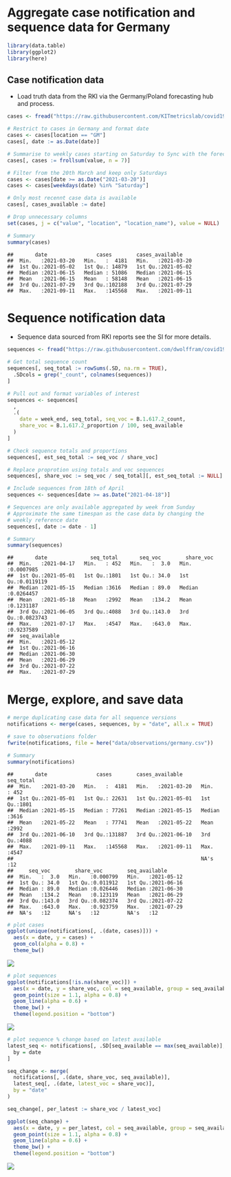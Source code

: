 Aggregate case notification and sequence data for Germany
================

``` r
library(data.table)
library(ggplot2)
library(here)
```

## Case notification data

  - Load truth data from the RKI via the Germany/Poland forecasting hub
    and process.

<!-- end list -->

``` r
cases <- fread("https://raw.githubusercontent.com/KITmetricslab/covid19-forecast-hub-de/master/data-truth/RKI/truth_RKI-Incident%20Cases_Germany.csv") # nolint

# Restrict to cases in Germany and format date
cases <- cases[location == "GM"]
cases[, date := as.Date(date)]

# Summarise to weekly cases starting on Saturday to Sync with the forecast hubs
cases[, cases := frollsum(value, n = 7)]

# Filter from the 20th March and keep only Saturdays
cases <- cases[date >= as.Date("2021-03-20")]
cases <- cases[weekdays(date) %in% "Saturday"]

# Only most recennt case data is available
cases[, cases_available := date]

# Drop unnecessary columns
set(cases, j = c("value", "location", "location_name"), value = NULL)

# Summary
summary(cases)
```

    ##       date                cases        cases_available     
    ##  Min.   :2021-03-20   Min.   :  4181   Min.   :2021-03-20  
    ##  1st Qu.:2021-05-02   1st Qu.: 14879   1st Qu.:2021-05-02  
    ##  Median :2021-06-15   Median : 51086   Median :2021-06-15  
    ##  Mean   :2021-06-15   Mean   : 58148   Mean   :2021-06-15  
    ##  3rd Qu.:2021-07-29   3rd Qu.:102188   3rd Qu.:2021-07-29  
    ##  Max.   :2021-09-11   Max.   :145568   Max.   :2021-09-11

# Sequence notification data

  - Sequence data sourced from RKI reports see the SI for more details.

<!-- end list -->

``` r
sequences <- fread("https://raw.githubusercontent.com/dwolffram/covid19-variants/main/data/sequencing_germany.csv") # nolint

# Get total sequence count
sequences[, seq_total := rowSums(.SD, na.rm = TRUE),
  .SDcols = grep("_count", colnames(sequences))
]

# Pull out and format variables of interest
sequences <- sequences[
  ,
  .(
    date = week_end, seq_total, seq_voc = B.1.617.2_count,
    share_voc = B.1.617.2_proportion / 100, seq_available
  )
]

# Check sequence totals and proportions
sequences[, est_seq_total := seq_voc / share_voc]

# Replace proprotion using totals and voc sequences
sequences[, share_voc := seq_voc / seq_total][, est_seq_total := NULL]

# Include sequences from 18th of April
sequences <- sequences[date >= as.Date("2021-04-18")]

# Sequences are only available aggregated by week from Sunday
# Approximate the same timespan as the case data by changing the
# weekly reference date
sequences[, date := date - 1]

# Summary
summary(sequences)
```

    ##       date              seq_total       seq_voc        share_voc        
    ##  Min.   :2021-04-17   Min.   : 452   Min.   :  3.0   Min.   :0.0007985  
    ##  1st Qu.:2021-05-01   1st Qu.:1801   1st Qu.: 34.0   1st Qu.:0.0119119  
    ##  Median :2021-05-15   Median :3616   Median : 89.0   Median :0.0264457  
    ##  Mean   :2021-05-18   Mean   :2992   Mean   :134.2   Mean   :0.1231187  
    ##  3rd Qu.:2021-06-05   3rd Qu.:4088   3rd Qu.:143.0   3rd Qu.:0.0823743  
    ##  Max.   :2021-07-17   Max.   :4547   Max.   :643.0   Max.   :0.9237589  
    ##  seq_available       
    ##  Min.   :2021-05-12  
    ##  1st Qu.:2021-06-16  
    ##  Median :2021-06-30  
    ##  Mean   :2021-06-29  
    ##  3rd Qu.:2021-07-22  
    ##  Max.   :2021-07-29

# Merge, explore, and save data

``` r
# merge duplicating case data for all sequence versions
notifications <- merge(cases, sequences, by = "date", all.x = TRUE)

# save to observations folder
fwrite(notifications, file = here("data/observations/germany.csv"))

# Summary
summary(notifications)
```

    ##       date                cases        cases_available        seq_total   
    ##  Min.   :2021-03-20   Min.   :  4181   Min.   :2021-03-20   Min.   : 452  
    ##  1st Qu.:2021-05-01   1st Qu.: 22631   1st Qu.:2021-05-01   1st Qu.:1801  
    ##  Median :2021-05-15   Median : 77261   Median :2021-05-15   Median :3616  
    ##  Mean   :2021-05-22   Mean   : 77741   Mean   :2021-05-22   Mean   :2992  
    ##  3rd Qu.:2021-06-10   3rd Qu.:131887   3rd Qu.:2021-06-10   3rd Qu.:4088  
    ##  Max.   :2021-09-11   Max.   :145568   Max.   :2021-09-11   Max.   :4547  
    ##                                                             NA's   :12    
    ##     seq_voc        share_voc        seq_available       
    ##  Min.   :  3.0   Min.   :0.000799   Min.   :2021-05-12  
    ##  1st Qu.: 34.0   1st Qu.:0.011912   1st Qu.:2021-06-16  
    ##  Median : 89.0   Median :0.026446   Median :2021-06-30  
    ##  Mean   :134.2   Mean   :0.123119   Mean   :2021-06-29  
    ##  3rd Qu.:143.0   3rd Qu.:0.082374   3rd Qu.:2021-07-22  
    ##  Max.   :643.0   Max.   :0.923759   Max.   :2021-07-29  
    ##  NA's   :12      NA's   :12         NA's   :12

``` r
# plot cases
ggplot(unique(notifications[, .(date, cases)])) +
  aes(x = date, y = cases) +
  geom_col(alpha = 0.8) +
  theme_bw()
```

![](germany_files/figure-gfm/cases-germany-1.png)<!-- -->

``` r
# plot sequences
ggplot(notifications[!is.na(share_voc)]) +
  aes(x = date, y = share_voc, col = seq_available, group = seq_available) +
  geom_point(size = 1.1, alpha = 0.8) +
  geom_line(alpha = 0.6) +
  theme_bw() +
  theme(legend.position = "bottom")
```

![](germany_files/figure-gfm/sequences-germany-1.png)<!-- -->

``` r
# plot sequence % change based on latest available
latest_seq <- notifications[, .SD[seq_available == max(seq_available)],
  by = date
]

seq_change <- merge(
  notifications[, .(date, share_voc, seq_available)],
  latest_seq[, .(date, latest_voc = share_voc)],
  by = "date"
)

seq_change[, per_latest := share_voc / latest_voc]

ggplot(seq_change) +
  aes(x = date, y = per_latest, col = seq_available, group = seq_available) +
  geom_point(size = 1.1, alpha = 0.8) +
  geom_line(alpha = 0.6) +
  theme_bw() +
  theme(legend.position = "bottom")
```

![](germany_files/figure-gfm/sequences-change-germany-1.png)<!-- -->
